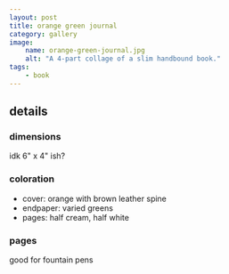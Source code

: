 ```yaml
---
layout: post
title: orange green journal
category: gallery
image:
    name: orange-green-journal.jpg
    alt: "A 4-part collage of a slim handbound book."
tags:
    - book
---
```


## details

### dimensions

idk 6" x 4" ish?

### coloration

- cover: orange with brown leather spine
- endpaper: varied greens
- pages: half cream, half white

### pages

good for fountain pens
